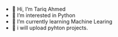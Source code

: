 - 👋 Hi, I’m Tariq Ahmed
- 👀 I’m interested in Python
- 🌱 I’m currently learning Machine Learing
-  🌱 i will upload pyhton projects.
